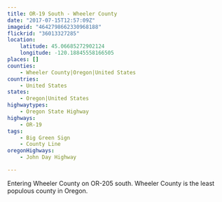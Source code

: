 ```yaml
---
title: OR-19 South - Wheeler County
date: "2017-07-15T12:57:09Z"
imageid: "4642798662330968188"
flickrid: "36013327285"
location:
    latitude: 45.06685272902124
    longitude: -120.18845558166505
places: []
counties:
    - Wheeler County|Oregon|United States
countries:
    - United States
states:
    - Oregon|United States
highwaytypes:
    - Oregon State Highway
highways:
    - OR-19
tags:
    - Big Green Sign
    - County Line
oregonHighways:
    - John Day Highway

---
```

Entering Wheeler County on OR-205 south.  Wheeler County is the least populous county in Oregon.